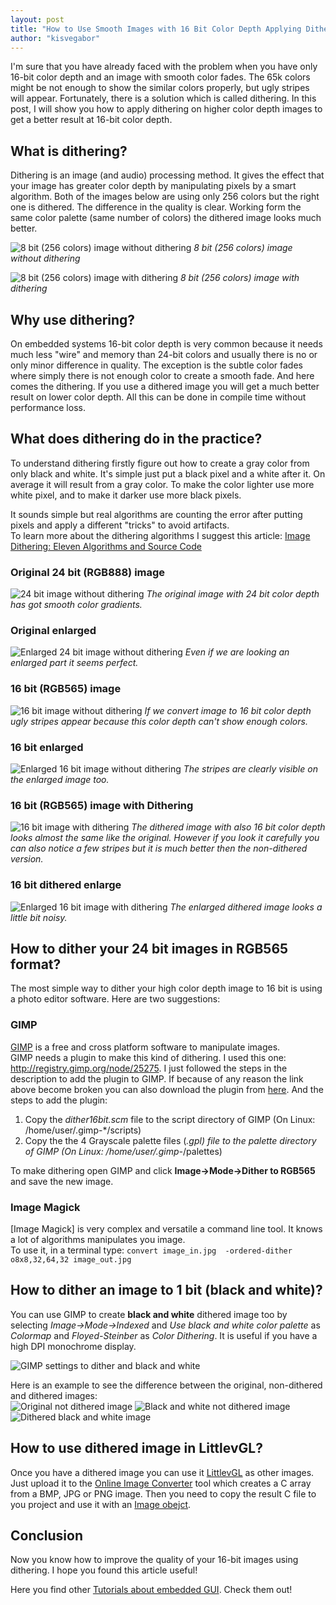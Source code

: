 ```yaml
---
layout: post
title: "How to Use Smooth Images with 16 Bit Color Depth Applying Dithering"
author: "kisvegabor"
---
```


I'm sure that you have already faced with the problem when you have only 16-bit color depth and an image with smooth color fades. The 65k colors might be not enough to show the similar colors properly, but ugly stripes will appear. Fortunately, there is a solution which is called dithering. In this post, I will show you how to apply dithering on higher color depth images to get a better result at 16-bit color depth. 

## What is dithering?
Dithering is an image (and audio) processing method. It gives the effect that your image has greater color depth by manipulating pixels by a smart algorithm. Both of the images below are using only 256 colors but the right one is dithered. The difference in the quality is clear. Working form the same color palette (same number of colors) the dithered image looks much better. 

![8 bit (256 colors) image without dithering](/assets/dithering/dither_example_1.jpg)
_8 bit (256 colors) image without dithering_

![8 bit (256 colors) image with dithering](/assets/dithering/dither_example_2.jpg)
_8 bit (256 colors) image with dithering_

## Why use dithering?
On embedded systems 16-bit color depth is very common because it needs much less "wire" and memory than 24-bit colors and usually there is no or only minor difference in quality. The exception is the subtle color fades where simply there is not enough color to create a smooth fade. And here comes the dithering. If you use a dithered image you will get a much better result on lower color depth. All this can be done in compile time without performance loss. 

## What does dithering do in the practice?
To understand dithering firstly figure out how to create a gray color from only black and white. It's simple just put a black pixel and a white after it. On average it will result from a gray color. To make the color lighter use more white pixel, and to make it darker use more black pixels. 

It sounds simple but real algorithms are counting the error after putting pixels and apply a different "tricks" to avoid artifacts.  
To learn more about the dithering algorithms I suggest this article: [Image Dithering: Eleven Algorithms and Source Code](http://www.tannerhelland.com/4660/dithering-eleven-algorithms-source-code/)


### Original 24 bit (RGB888) image
![24 bit image without dithering](/assets/dithering/dither_1.jpg)
_The original image with 24 bit color depth has got smooth color gradients._

### Original enlarged
![Enlarged 24 bit image without dithering](/assets/dithering/dither_1_sub.png)
_Even if we are looking an enlarged part it seems perfect._

### 16 bit (RGB565) image
![16 bit image without dithering](/assets/dithering/dither_2.bmp)
_If we convert image to 16 bit color depth ugly stripes appear because this color depth can't show enough colors._

###  16 bit enlarged
![Enlarged 16 bit image without dithering](/assets/dithering/dither_2_sub.png)
_The stripes are clearly visible on the enlarged image too._


### 16 bit (RGB565) image with Dithering
![16 bit image with dithering](/assets/dithering/dither_3.bmp)
_The dithered image with also 16 bit color depth looks almost the same like the original. However if you look it carefully you can also notice a few stripes but it is much better then the non-dithered version._

### 16 bit dithered enlarge
![Enlarged 16 bit image with dithering](/assets/dithering/dither_3_sub.png)
_The enlarged dithered image looks a little bit noisy._

## How to dither your 24 bit images in RGB565 format?
The most simple way to dither your high color depth image to 16 bit is using a photo editor software. Here are two suggestions:

### GIMP
[GIMP](https://www.gimp.org/) is a free and cross platform software to manipulate images.   
GIMP needs a plugin to make this kind of dithering. I used this one: http://registry.gimp.org/node/25275. I just followed the steps in the description to add the plugin to GIMP.  If because of any reason the link above become broken you can also download the plugin from [here](https://github.com/littlevgl/blog/raw/master/assets/dithering/dither.zip). And the steps to add the plugin:

1. Copy the *dither16bit.scm* file to the script directory of GIMP (On Linux: /home/user/.gimp-*/scripts)
2. Copy the the 4 Grayscale palette files (*.gpl) file to the palette directory of GIMP (On Linux: /home/user/.gimp-*/palettes)
 
To make dithering open GIMP and click **Image->Mode->Dither to RGB565** and save the new image. 

### Image Magick
[Image Magick] is very complex and versatile a command line tool. It knows a lot of algorithms manipulates you image.  
To use it, in a terminal type: `convert image_in.jpg  -ordered-dither o8x8,32,64,32 image_out.jpg`

## How to dither an image to 1 bit (black and white)?

You can use GIMP to create **black and white** dithered image too by selecting *Image->Mode->Indexed* and *Use black and white color palette* as *Colormap* and *Floyed-Steinber* as *Color Dithering*. It is useful if you have a high DPI monochrome display.

![GIMP settings to dither and black and white](/assets/dithering/gimp_bw_dither.png)

Here is an example to see the difference between the original, non-dithered and dithered images:  
![Original not dithered image](/assets/dithering/bw_ori.png)
![Black and white not dithered image](/assets/dithering/bw_no_dither.png)
![Dithered black and white image](/assets/dithering/bw_dithered.png)

## How to use dithered image in LittlevGL?
Once you have a dithered image you can use it [LittlevGL](https://littlevgl.com) as other images. Just upload it to the  [Online Image Converter](https://littlevgl.com/image-to-c-array) tool which creates a  C array from a BMP, JPG or PNG image. Then you need to copy the result C file to you project and use it with an [Image obejct](https://littlevgl.com/object-types/image-lv_img).

## Conclusion
Now you know how to improve the quality of your 16-bit images using dithering. I hope you found this article useful!  

Here you find other [Tutorials about embedded GUI](/). Check them out!   


